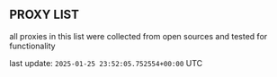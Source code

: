## PROXY LIST

all proxies in this list were collected from open sources and tested for functionality

last update: `2025-01-25 23:52:05.752554+00:00` UTC